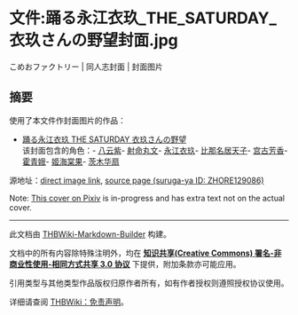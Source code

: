 # 文件:踊る永江衣玖_THE_SATURDAY_衣玖さんの野望封面.jpg

<!-- source html: G:\repos\THBWiki-Markdown-Builder\THBWikiMarkdown\Temp\file\9\94\ns6%3A%E8%B8%8A%E3%82%8B%E6%B0%B8%E6%B1%9F%E8%A1%A3%E7%8E%96_THE_SATURDAY_%E8%A1%A3%E7%8E%96%E3%81%95%E3%82%93%E3%81%AE%E9%87%8E%E6%9C%9B%E5%B0%81%E9%9D%A2%2Ejpg.html -->

こめおファクトリー | 同人志封面 | 封面图片

## 摘要
  
使用了本文件作封面图片的作品：
  

- [踊る永江衣玖 THE SATURDAY 衣玖さんの野望](./踊る永江衣玖_THE_SATURDAY_衣玖さんの野望.md)  
该封面包含的角色：- [八云紫](./八云紫.md)- [射命丸文](./射命丸文.md)- [永江衣玖](./永江衣玖.md)- [比那名居天子](./比那名居天子.md)- [宫古芳香](./宫古芳香.md)- [霍青娥](./霍青娥.md)- [姬海棠果](./姬海棠果.md)- [茨木华扇](./茨木华扇.md)

  
源地址：[direct image link](https://www.suruga-ya.jp/database/pics_light/game/zhore129086.jpg), [source page (suruga-ya ID: ZHORE129086)](https://www.suruga-ya.jp/product/detail/ZHORE129086)
  
  
Note: [This cover on Pixiv](https://www.pixiv.net/artworks/32061023) is in-progress and has extra text not on the actual cover.
  





---

此文档由 [THBWiki-Markdown-Builder](https://github.com/Delsin-Yu/THBWiki-Markdown-Builder) 构建。

文档中的所有内容除特殊注明外，均在 [**知识共享(Creative Commons) 署名-非商业性使用-相同方式共享 3.0 协议**](https://creativecommons.org/licenses/by-sa/3.0/deed.zh-hans) 下提供，附加条款亦可能应用。

引用类型与其他类型作品版权归原作者所有，如有作者授权则遵照授权协议使用。

详细请查阅 [THBWiki：免责声明](https://thbwiki.cc/THBWiki:%E5%85%8D%E8%B4%A3%E5%A3%B0%E6%98%8E)。

